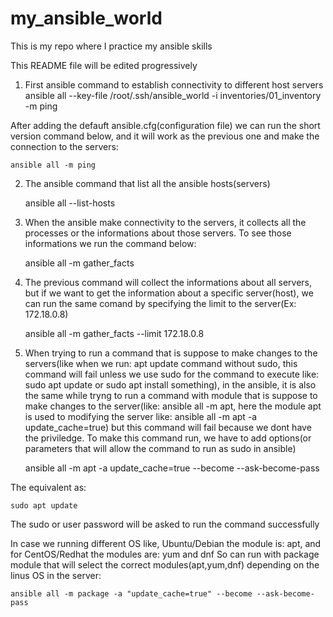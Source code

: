 # my_ansible_world
This is my repo where I practice my ansible skills

This README file will be edited progressively

1. First ansible command to establish connectivity to different host servers 
	ansible all --key-file /root/.ssh/ansible_world -i inventories/01_inventory -m ping 

After adding the defauft ansible.cfg(configuration file) we can run the short version command below, and it will work as the previous one and make the connection to the servers:

	ansible all -m ping

2. The ansible command that list all the ansible hosts(servers)

	ansible all --list-hosts

3. When the ansible make connectivity to the servers, it collects all the processes or the informations about those servers. To see those informations we run the command below:

	ansible all -m gather_facts


4. The previous command will collect the informations about all servers, but if we want to get the information about a specific server(host), we can run the same comand by specifying the limit to the server(Ex: 172.18.0.8)

	ansible all -m gather_facts --limit 172.18.0.8

5. When trying to run a command that is suppose to make changes to the servers(like when we run: apt update command without sudo, this command will fail unless we use sudo for the command to execute like: sudo apt update or sudo apt install something), in the ansible, it is also the same while tryng to run a command with module that is suppose to make changes to the server(like: ansible all -m apt, here the module apt is used to modifying the server like:  ansible all -m apt -a update_cache=true) but this command will fail because we dont have the priviledge. To make this command run, we have to add options(or parameters that will allow the command to run as sudo in ansible)

	ansible all -m apt -a update_cache=true --become --ask-become-pass

The equivalent as:

	sudo apt update 

The sudo or user password will be asked to run the command successfully

In case we running different OS like, Ubuntu/Debian  the module is: apt, and for CentOS/Redhat the modules are: yum and dnf
So can run with package module that will select the correct modules(apt,yum,dnf) depending on the linus OS in the server:

	ansible all -m package -a "update_cache=true" --become --ask-become-pass
 
